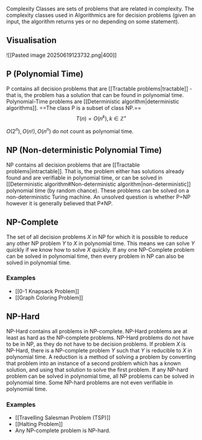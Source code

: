 Complexity Classes are sets of problems that are related in complexity. The complexity classes used in Algorithmics are for decision problems (given an input, the algorithm returns yes or no depending on some statement).
## Visualisation
![[Pasted image 20250619123732.png|400]]
## P (Polynomial Time)
P contains all decision problems that are [[Tractable problems|tractable]] - that is, the problem has a solution that can be found in polynomial time. Polynomial-Time problems are [[Deterministic algorithm|deterministic algorithms]]. ==The class P is a subset of class NP.==
$$
T(n)=O(n^k),k \in { \mathbb{Z}^+ }
$$

$O(2^n),O(n!),O(n^n)$ do not count as polynomial time.
## NP (Non-deterministic Polynomial Time)
NP contains all decision problems that are [[Tractable problems|intractable]]. That is, the problem either has solutions already found and are verifiable in polynomial time, or can be solved in [[Deterministic algorithm#Non-deterministic algorithm|non-deterministic]] polynomial time (by random chance). 
These problems can be solved on a non-deterministic Turing machine. An unsolved question is whether P=NP however it is generally believed that P≠NP.
## NP-Complete
The set of all decision problems $X$ in NP for which it is possible to reduce any other NP problem $Y$ to $X$ in polynomial time. This means we can solve $Y$ quickly if we know how to solve $X$ quickly.
If any one NP-Complete problem can be solved in polynomial time, then every problem in NP can also be solved in polynomial time.
### Examples
- [[0-1 Knapsack Problem]]
- [[Graph Coloring Problem]]
## NP-Hard
NP-Hard contains all problems in NP-complete.
NP-Hard problems are at least as hard as the NP-complete problems. 
NP-Hard problems do not have to be in NP, as they do not have to be decision problems. 
If problem $X$ is NP-Hard, there is a NP-complete problem $Y$ such that $Y$ is reducible to $X$ in polynomial time. 
A reduction is a method of solving a problem by converting that problem into an instance of a second problem which has a known solution, and using that solution to solve the first problem.
If any NP-hard problem can be solved in polynomial time, all NP problems can be solved in polynomial time. Some NP-hard problems are not even verifiable in polynomial time.
### Examples
- [[Travelling Salesman Problem (TSP)]]
- [[Halting Problem]]
- Any NP-complete problem is NP-hard.
